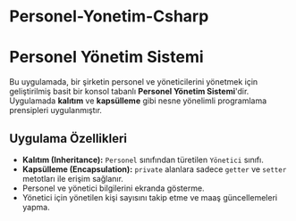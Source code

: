 # Personel-Yonetim-Csharp
# Personel Yönetim Sistemi

Bu uygulamada, bir şirketin personel ve yöneticilerini yönetmek için geliştirilmiş basit bir konsol tabanlı **Personel Yönetim Sistemi**'dir. Uygulamada **kalıtım** ve **kapsülleme** gibi nesne yönelimli programlama prensipleri uygulanmıştır.

## Uygulama Özellikleri

- **Kalıtım (Inheritance):** `Personel` sınıfından türetilen `Yönetici` sınıfı.
- **Kapsülleme (Encapsulation):** `private` alanlara sadece `getter` ve `setter` metotları ile erişim sağlanır.
- Personel ve yönetici bilgilerini ekranda gösterme.
- Yönetici için yönetilen kişi sayısını takip etme ve maaş güncellemeleri yapma.
